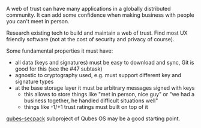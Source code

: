 A web of trust can have many applications in a globally distributed community. It can add some confidence when making business with people you can't meet in person.

Research existing tech to build and maintain a web of trust. Find most UX friendly software (not at the cost of security and privacy of course).

Some fundamental properties it must have:

* all data (keys and signatures) must be easy to download and sync, Git is good for this (see the #47 subtask) 
* agnostic to cryptography used, e.g. must support different key and signature types
* at the base storage layer it must be arbitrary messages signed with keys
  * this allows to store things like "met in person, nice guy" or "we had a business together, he handled difficult situations well"
  * things like -1/+1 trust ratings must built on top of it

[qubes-secpack](https://github.com/QubesOS/qubes-secpack/tree/master/keys) subproject of Qubes OS may be a good starting point.
